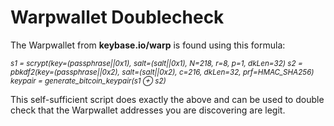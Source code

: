# Warpwallet Doublecheck



The Warpwallet from <b>keybase.io/warp</b> is found using this formula:

*<sub>s1 	=	scrypt(key=(passphrase||0x1), salt=(salt||0x1), N=218, r=8, p=1, dkLen=32)
s2 	=	pbkdf2(key=(passphrase||0x2), salt=(salt||0x2), c=216, dkLen=32, prf=HMAC_SHA256)
keypair	=	generate_bitcoin_keypair(s1 ⊕ s2)</sub>*

This self-sufficient script does exactly the above and can be used to double check that the Warpwallet addresses you are discovering are legit.

